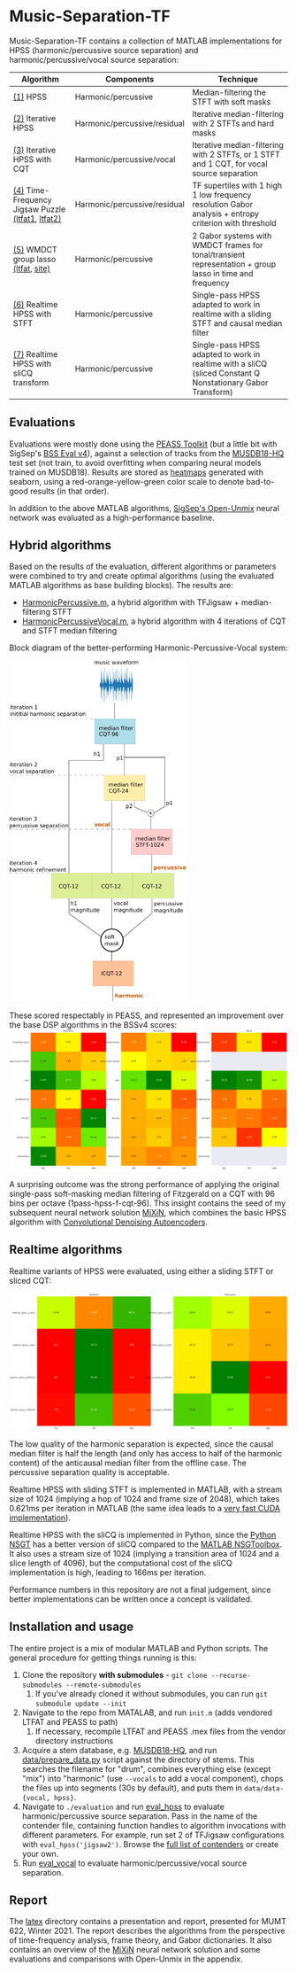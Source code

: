 # Music-Separation-TF

Music-Separation-TF contains a collection of MATLAB implementations for HPSS (harmonic/percussive source separation) and harmonic/percussive/vocal source separation:

| Algorithm | Components | Technique |
| ------------- |--| ------------- |
| [(1)](http://dafx10.iem.at/papers/DerryFitzGerald_DAFx10_P15.pdf) HPSS | Harmonic/percussive | Median-filtering the STFT with soft masks |
| [(2)](https://www.audiolabs-erlangen.de/content/05-fau/assistant/00-driedger/01-publications/2014_DriedgerMuellerDisch_ExtensionsHPSeparation_ISMIR.pdf) Iterative HPSS | Harmonic/percussive/residual | Iterative median-filtering with 2 STFTs and hard masks |
| [(3)](https://arrow.tudublin.ie/cgi/viewcontent.cgi?article=1007&context=argart) Iterative HPSS with CQT | Harmonic/percussive/vocal |  Iterative median-filtering with 2 STFTs, or 1 STFT and 1 CQT, for vocal source separation |
| [(4)](https://hal.archives-ouvertes.fr/hal-00350152/document) Time-Frequency Jigsaw Puzzle [(ltfat1](https://ltfat.github.io/doc/sigproc/tfjigsawsep_code.html), [ltfat2)](https://github.com/ltfat/ltfat/blob/00c2929ef069d294dd84974af8887a9b91d1f994/sigproc/tfjigsawsep.m) | Harmonic/percussive/residual | TF supertiles with 1 high 1 low frequency resolution Gabor analysis + entropy criterion with threshold |
| [(5)](https://www.dafx.de/paper-archive/2011/Papers/51_e.pdf) WMDCT group lasso [(ltfat](https://ltfat.github.io/doc/demos/demo_audioshrink.html), [site)](https://homepage.univie.ac.at/monika.doerfler/StrucAudio.html) | Harmonic/percussive | 2 Gabor systems with WMDCT frames for tonal/transient representation + group lasso in time and frequency |
| [(6)](https://github.com/sevagh/Real-Time-HPSS) Realtime HPSS with STFT | Harmonic/percussive | Single-pass HPSS adapted to work in realtime with a sliding STFT and causal median filter |
| [(7)](https://www.univie.ac.at/nonstatgab/pdf_files/dogrhove12_amsart.pdf) Realtime HPSS with sliCQ transform | Harmonic/percussive | Single-pass HPSS adapted to work in realtime with a sliCQ (sliced Constant Q Nonstationary Gabor Transform) |

## Evaluations

Evaluations were mostly done using the [PEASS Toolkit](http://bass-db.gforge.inria.fr/peass/) (but a little bit with SigSep's [BSS Eval v4](https://github.com/sigsep/bsseval/)), against a selection of tracks from the [MUSDB18-HQ](https://zenodo.org/record/3338373) test set (not train, to avoid overfitting when comparing neural models trained on MUSDB18). Results are stored as [heatmaps](./evaluation/heatmaps) generated with seaborn, using a red-orange-yellow-green color scale to denote bad-to-good results (in that order).

In addition to the above MATLAB algorithms, [SigSep's Open-Unmix](https://sigsep.github.io/open-unmix/) neural network was evaluated as a high-performance baseline.

## Hybrid algorithms

Based on the results of the evaluation, different algorithms or parameters were combined to try and create optimal algorithms (using the evaluated MATLAB algorithms as base building blocks). The results are:
* [HarmonicPercussive.m](./algorithms/HarmonicPercussive.m), a hybrid algorithm with TFJigsaw + median-filtering STFT
* [HarmonicPercussiveVocal.m](./algorithms/HarmonicPercussiveVocal.m), a hybrid algorithm with 4 iterations of CQT and STFT median filtering

Block diagram of the better-performing Harmonic-Percussive-Vocal system:

<img src="./latex/hybrid_vocal_block_diagram.png" width="320px"/>

These scored respectably in PEASS, and represented an improvement over the base DSP algorithms in the BSSv4 scores:
![bssv4](./evaluation/heatmaps/Final_Vocal_BSSv4_abbrev.png)

A surprising outcome was the strong performance of applying the original single-pass soft-masking median filtering of Fitzgerald on a CQT with 96 bins per octave (1pass-hpss-f-cqt-96). This insight contains the seed of my subsequent neural network solution [MiXiN](https://github.com/sevagh/MiXiN), which combines the basic HPSS algorithm with [Convolutional Denoising Autoencoders](https://arxiv.org/abs/1703.08019).

## Realtime algorithms

Realtime variants of HPSS were evaluated, using either a sliding STFT or sliced CQT:

![rtpeass](./evaluation/heatmaps/Realtime_PEASS_abbrev.png)

The low quality of the harmonic separation is expected, since the causal median filter is half the length (and only has access to half of the harmonic content) of the anticausal median filter from the offline case. The percussive separation quality is acceptable.

Realtime HPSS with sliding STFT is implemented in MATLAB, with a stream size of 1024 (implying a hop of 1024 and frame size of 2048), which takes 0.621ms per iteration in MATLAB (the same idea leads to a [very fast CUDA implementation](https://github.com/sevagh/Zen)).

Realtime HPSS with the sliCQ is implemented in Python, since the [Python NSGT](https://github.com/grrrr/nsgt) has a better version of sliCQ compared to the [MATLAB NSGToolbox](http://nsg.sourceforge.net/). It also uses a stream size of 1024 (implying a transition area of 1024 and a slice length of 4096), but the computational cost of the sliCQ implementation is high, leading to 166ms per iteration.

Performance numbers in this repository are not a final judgement, since better implementations can be written once a concept is validated.

## Installation and usage

The entire project is a mix of modular MATLAB and Python scripts. The general procedure for getting things running is this:

1. Clone the repository **with submodules** - `git clone --recurse-submodules --remote-submodules`
    1. If you've already cloned it without submodules, you can run `git submodule update --init`
2. Navigate to the repo from MATALAB, and run `init.m` (adds vendored LTFAT and PEASS to path)
    1. If necessary, recompile LTFAT and PEASS .mex files from the vendor directory instructions
3. Acquire a stem database, e.g. [MUSDB18-HQ](https://zenodo.org/record/3338373), and run [data/prepare_data.py](./data/prepare_data.py) script against the directory of stems. This searches the filename for "drum", combines everything else (except "mix") into "harmonic" (use `--vocals` to add a vocal component), chops the files up into segments (30s by default), and puts them in `data/data-{vocal, hpss}`.
5. Navigate to `./evaluation` and run [eval_hpss](./evaluation/eval_hpss.m) to evaluate harmonic/percussive source separation. Pass in the name of the contender file, containing function handles to algorithm invocations with different parameters. For example, run set 2 of TFJigsaw configurations with `eval_hpss('jigsaw2')`. Browse the [full list of contenders](./evaluation/contenders) or create your own.
7. Run [eval_vocal](./evaluation/eval_vocal.m) to evaluate harmonic/percussive/vocal source separation.

## Report

The [latex](./latex) directory contains a presentation and report, presented for MUMT 622, Winter 2021. The report describes the algorithms from the perspective of time-frequency analysis, frame theory, and Gabor dictionaries. It also contains an overview of the [MiXiN](https://github.com/sevagh/MiXiN) neural network solution and some evaluations and comparisons with Open-Unmix in the appendix.
